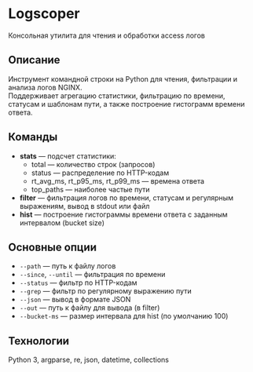 # Logscoper
Консольная утилита для чтения и обработки access логов
## Описание
Инструмент командной строки на Python для чтения, фильтрации и анализа логов NGINX.  
Поддерживает агрегацию статистики, фильтрацию по времени, статусам и шаблонам пути, а также построение гистограмм времени ответа.

## Команды
- **stats** — подсчет статистики:
  - total — количество строк (запросов)
  - status — распределение по HTTP-кодам
  - rt_avg_ms, rt_p95_ms, rt_p99_ms — времена ответа
  - top_paths — наиболее частые пути
- **filter** — фильтрация логов по времени, статусам и регулярным выражениям, вывод в stdout или файл
- **hist** — построение гистограммы времени ответа с заданным интервалом (bucket size)
## Основные опции
- `--path` — путь к файлу логов  
- `--since`, `--until` — фильтрация по времени  
- `--status` — фильтр по HTTP-кодам  
- `--grep` — фильтр по регулярному выражению пути  
- `--json` — вывод в формате JSON  
- `--out` — путь к файлу для вывода (в filter)  
- `--bucket-ms` — размер интервала для hist (по умолчанию 100)
## Технологии
Python 3, argparse, re, json, datetime, collections
